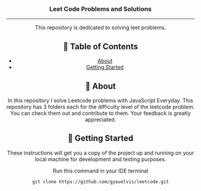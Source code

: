 

<h3 align="center">Leet Code Problems and Solutions</h3>

<div align="center">

---

<p align="center"> This repository is dedicated to solving leet problems. 
    <br> 
</p>

## 📝 Table of Contents

- [About](#about)
- [Getting Started](#getting_started)


## 🧐 About <a name = "about"></a>

In this repository I solve Leetcode problems with JavaScript Everyday. This repository has 3 folders each for the difficulty level of  the leetcode problem. You can check them out and contribute to them. Your feedback is greatly appreciated.

## 🏁 Getting Started <a name = "getting_started"></a>

These instructions will get you a copy of the project up and running on your local machine for development and testing purposes.

Run this command in your IDE terminal

```
git clone https://github.com/gyauelvis/leetcode.git

```



